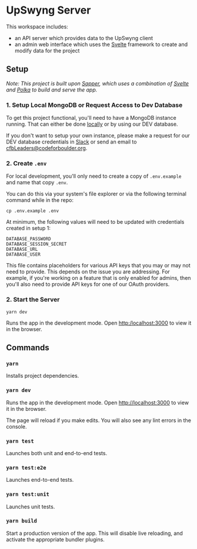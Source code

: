 # UpSwyng Server

This workspace includes:

- an API server which provides data to the UpSwyng client
- an admin web interface which uses the [Svelte](https://svelte.dev/) framework to create and modify data for the project

## Setup

_Note: This project is built upon [Sapper](https://github.com/sveltejs/sapper), which uses a combination of [Svelte](https://svelte.dev/) and [Polka](https://github.com/lukeed/polka) to build and serve the app._

### 1. Setup Local MongoDB or Request Access to Dev Database

To get this project functional, you'll need to have a MongoDB instance running. That can either be done [locally](https://docs.mongodb.com/manual/installation/) or by using our DEV database.

If you don't want to setup your own instance, please make a request for our DEV database credentials in [Slack](https://join.slack.com/t/cfb/shared_invite/enQtODg3NDgxODM3NzE1LTE2ZmU1MTdiYjlmMWQ5MmE0YmEwOTJlZTdjYzJlMjkxYTlhYWI5YmY0YTQxMzRiY2U4OGMwMDk1ZmY0NzNiMGU) or send an email to [cfbLeaders@codeforboulder.org](mailto:cfbLeaders@codeforboulder.org).

### 2. Create `.env`

For local development, you'll only need to create a copy of `.env.example` and name that copy `.env`.

You can do this via your system's file explorer or via the following terminal command while in the repo:

```console
cp .env.example .env
```

At minimum, the following values will need to be updated with credentials created in setup 1:

```
DATABASE_PASSWORD
DATABASE_SESSION_SECRET
DATABASE_URL
DATABASE_USER
```

This file contains placeholders for various API keys that you may or may not need to provide. This depends on the issue you are addressing. For example, if you're working on a feature that is only enabled for admins, then you'll also need to provide API keys for one of our OAuth providers.

### 2. Start the Server

```console
yarn dev
```

Runs the app in the development mode. Open [http:/localhost:3000](http:/localhost:3000) to view it in the browser.

## Commands

### `yarn`

Installs project dependencies.

### `yarn dev`

Runs the app in the development mode.
Open [http://localhost:3000](http://localhost:3000) to view it in the browser.

The page will reload if you make edits. You will also see any lint errors in the console.

### `yarn test`

Launches both unit and end-to-end tests.

### `yarn test:e2e`

Launches end-to-end tests.

### `yarn test:unit`

Launches unit tests.

### `yarn build`

Start a production version of the app. This will disable live reloading, and activate the appropriate bundler plugins.

```

```
